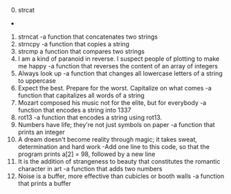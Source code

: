 0. strcat
-
1. strncat
-a function that concatenates two strings
2. strncpy
-a function that copies a string
3. strcmp
a function that compares two strings
4. I am a kind of paranoid in reverse. I suspect people of plotting to make me happy
-a function that reverses the content of an array of integers
5. Always look up
-a function that changes all lowercase letters of a string to uppercase
6. Expect the best. Prepare for the worst. Capitalize on what comes
-a function that capitalizes all words of a string
7. Mozart composed his music not for the elite, but for everybody
-a function that encodes a string into 1337
8. rot13
-a function that encodes a string using rot13.
9. Numbers have life; they're not just symbols on paper
-a function that prints an integer
10. A dream doesn't become reality through magic; it takes sweat, determination and hard work
-Add one line to this code, so that the program prints a[2] = 98, followed by a new line
11. It is the addition of strangeness to beauty that constitutes the romantic character in art
-a function that adds two numbers
12. Noise is a buffer, more effective than cubicles or booth walls
-a function that prints a buffer
